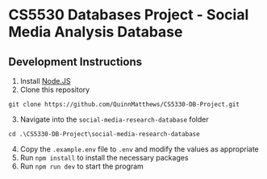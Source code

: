 # CS5530 Databases Project - Social Media Analysis Database


## Development Instructions
1. Install [Node.JS](https://nodejs.org/en)
2. Clone this repository 
```
git clone https://github.com/QuinnMatthews/CS5330-DB-Project.git
```
3. Navigate into the `social-media-research-database` folder
```
cd .\CS5330-DB-Project\social-media-research-database
```

4. Copy the `.example.env` file to `.env` and modify the values as appropriate
5. Run `npm install` to install the necessary packages
6. Run `npm run dev` to start the program